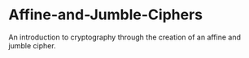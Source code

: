 # Affine-and-Jumble-Ciphers
An introduction to cryptography through the creation of an affine and jumble cipher.
